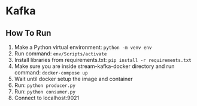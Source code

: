 # Kafka

## How To Run

1. Make a Python virtual environment: `python -m venv env`
2. Run command: `env/Scripts/activate`
3. Install libraries from requirements.txt: `pip install -r requirements.txt`
4. Make sure you are inside stream-kafka-docker directory and run command: `docker-compose up`
5. Wait until docker setup the image and container
6. Run: `python producer.py`
7. Run: `python consumer.py`
8. Connect to localhost:9021

